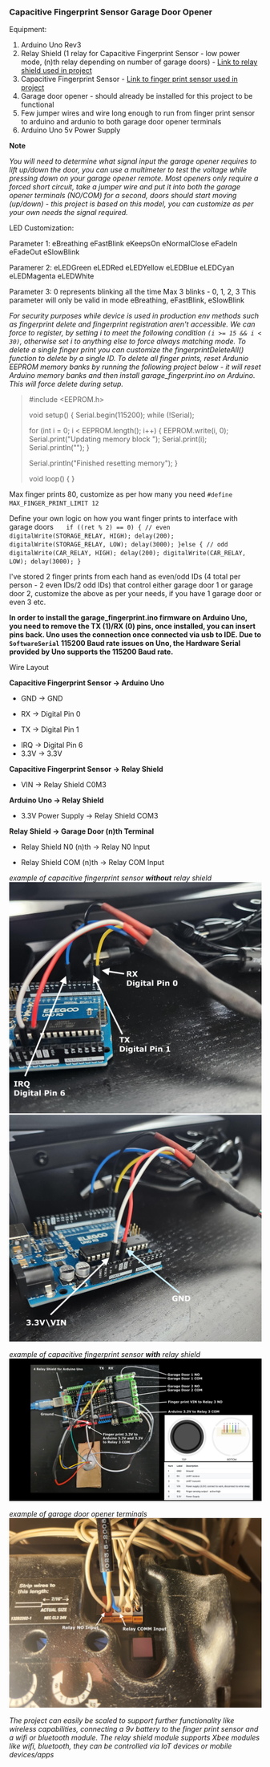 ### Capacitive Fingerprint Sensor Garage Door Opener

Equipment:

1. Arduino Uno Rev3
2. Relay Shield (1 relay for Capacitive Fingerprint Sensor - low power mode, (n)th relay depending on number of garage doors) - [Link to relay shield used in project](https://www.dfrobot.com/product-496.html?srsltid=AfmBOoppcom_Iqqaia1uMwy3AK4ZsfnLBc_QPRHhg9jxC8jAdyBSBhXW)
3. Capacitive Fingerprint Sensor - [Link to finger print sensor used in project](https://wiki.dfrobot.com/Capacitive_Fingerprint_Sensor_SKU_SEN0348)
4. Garage door opener - should already be installed for this project to be functional
5. Few jumper wires and wire long enough to run from finger print sensor to arduino and ardunio to both garage door opener terminals
6. Arduino Uno 5v Power Supply

**Note**

*You will need to determine what signal input the garage opener requires to lift up/down the door, you can use a multimeter to test the voltage while pressing down on your garage opener remote. Most openers only require a forced short circuit, take a jumper wire and put it into both the garage opener terminals (NO/COM) for a second, doors should start moving (up/down) - this project is based on this model, you can customize as per your own needs the signal required.*

LED Customization:

Parameter 1:<LEDMode>
eBreathing   eFastBlink   eKeepsOn    eNormalClose
eFadeIn      eFadeOut     eSlowBlink

Paramerer 2:<LEDColor>
eLEDGreen  eLEDRed      eLEDYellow   eLEDBlue
eLEDCyan   eLEDMagenta  eLEDWhite

Parameter 3:<number of blinks> 0 represents blinking all the time
Max 3 blinks - 0, 1, 2, 3
This parameter will only be valid in mode eBreathing, eFastBlink, eSlowBlink

*For security purposes while device is used in production env methods such as fingerprint delete and fingerprint registration aren't accessible. We can force to register, by setting i to meet the following condition `(i >= 15 && i < 30)`, otherwise set i to anything else to force always matching mode. To delete a single finger print you can customize the fingerprintDeleteAll() function to delete by a single ID. To delete all finger prints, reset Ardunio EEPROM memory banks by running the following project below - it will reset Arduino memory banks and then install garage_fingerprint.ino on Arduino. This will force delete during setup.*

> #include <EEPROM.h>
> 
> void setup() {
>   Serial.begin(115200);
>   while (!Serial);
> 
>   for (int i = 0; i < EEPROM.length(); i++) {
>     EEPROM.write(i, 0);
>     Serial.print("Updating memory block ");
>     Serial.print(i);
>     Serial.println("");
>   }
> 
>   Serial.println("Finished resetting memory");
> }
> 
> void loop() {
> }

Max finger prints 80, customize as per how many you need
`#define MAX_FINGER_PRINT_LIMIT 12`

Define your own logic on how you want finger prints to interface with garage doors
`   if ((ret % 2) == 0) {
      // even
      digitalWrite(STORAGE_RELAY, HIGH);
      delay(200);
      digitalWrite(STORAGE_RELAY, LOW);
      delay(3000);
    }else {
      // odd
      digitalWrite(CAR_RELAY, HIGH);
      delay(200);
      digitalWrite(CAR_RELAY, LOW);
      delay(3000);
    }`

I've stored 2 finger prints from each hand as even/odd IDs (4 total per person - 2 even IDs/2 odd IDs) that control either garage door 1 or garage door 2, customize the above as per your needs, if you have 1 garage door or even 3 etc.

**In order to install the garage_fingerprint.ino firmware on Arduino Uno, you need to remove the TX (1)/RX (0) pins, once installed, you can insert pins back. Uno uses the connection once connected via usb to IDE. Due to `SoftwareSerial` 115200 Baud rate issues on Uno, the Hardware Serial provided by Uno supports the 115200 Baud rate.**

Wire Layout

**Capacitive Fingerprint Sensor  ->  Arduino Uno**
- GND  ->  GND
* RX  ->  Digital Pin 0
+ TX  ->  Digital Pin 1
- IRQ  ->  Digital Pin 6
- 3.3V  ->  3.3V

**Capacitive Fingerprint Sensor  ->  Relay Shield**
- VIN   ->  Relay Shield C0M3

**Arduino Uno  ->  Relay Shield**
- 3.3V Power Supply  ->  Relay Shield COM3

**Relay Shield  ->  Garage Door (n)th Terminal**
- Relay Shield N0 (n)th  ->  Relay N0 Input
+ Relay Shield COM (n)th  ->  Relay COM Input

*example of capacitive fingerprint sensor **without** relay shield*
![capacitive fingerprint sensor without relay shield one](/example_images/uno_pic_one.jpg)
![capacitive fingerprint sensor without relay shield two](/example_images/uno_pic_two.jpg)

*example of capacitive fingerprint sensor **with** relay shield*
![capacitive fingerprint sensor with relay shield](/example_images/relay_shield.jpg)

*example of garage door opener terminals*
![garage door opener terminals](/example_images/garage_terminal.jpg)

*The project can easily be scaled to support further functionality like wireless capabilities, connecting a 9v battery to the finger print sensor and a wifi or bluetooth module. The relay shield module supports Xbee modules like wifi, bluetooth, they can be controlled via IoT devices or mobile devices/apps*
